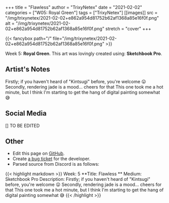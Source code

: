 +++
title =       "Flawless"
author =      "TrixyNetex"
date =        "2021-02-02"
categories =  ["W05: Royal Green"]
tags =        ["TrixyNetex"]
[[images]]
                      src = "/img/trixynetex/2021-02-02+e862a954d81752b62af1368a85e16f0f.png"
                      alt = "/img/trixynetex/2021-02-02+e862a954d81752b62af1368a85e16f0f.png"
                      stretch = "cover"
+++


{{< fancybox path="/" file="/img/trixynetex/2021-02-02+e862a954d81752b62af1368a85e16f0f.png" >}}


Week 5: **Royal Green**. This art was lovingly created using: **Sketchbook Pro**.

## Artist's Notes

Firstly;  if you haven't heard of "Kintsugi" before, you're welcome 😛
Secondly, rendering jade is a mood... cheers for that
This one took me a hot minute, but I think I'm starting to get the hang of digital painting somewhat 😅

## Social Media

[] TO BE EDITED

## Other

- Edit this page on [GitHub](https://github.com/teaminkling/web-refresh/edit/main/blog/content/blog/trixynetex-week-5-f539.md).
- Create [a bug ticket](https://github.com/teaminkling/web-refresh/issues/new?assignees=&labels=bug&template=problem-report.md&title=) for the developer.
- Parsed source from Discord is as follows:

{{< highlight markdown >}}
Week: 5
**Title:  Flawless **
Medium: Sketchbook Pro
Description: Firstly;  if you haven't heard of "Kintsugi" before, you're welcome 😛
Secondly, rendering jade is a mood... cheers for that
This one took me a hot minute, but I think I'm starting to get the hang of digital painting somewhat 😅
{{< /highlight >}}